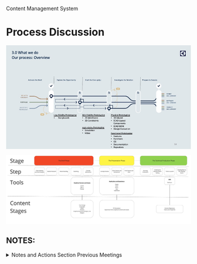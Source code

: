 Content Management System

# Process Discussion

<p align="center">
  <img width="1200" src="../images/content_management_system/triple_diamond_valhalla.jpeg">
  </p>

<!-- Notes

-->

<p align="center">
  <img width="1200" src="../images/content_management_system/typical_design_process.jpg">
  </p>

<!-- Notes

-->

## **NOTES:**
<details>
  <summary>Notes and Actions Section Previous Meetings</summary>
  
### Notes: 4/4/2023:
|Type|Description|Owner|Delivery Date|Status|Notes|
|-----|-----|-----|-----|-----|-----|
|Action|`Needs of the Group Cross Functionally` Mobile, On Device and Web|Remy Ferber|4/11/2023|Open|Include in Needs the slice for Web|
|Action|`Terminology Alignment` for Way of Working|Magdalena Gawlik|4/11/2023|Open||
|Action|Common methodology to `Localization`|Magdalena Gawlik|4/11/2023|Open||
|Action|Follow Up Meeting next week to include Norbert Kozsir and Francesco Giorgetti|Wallace Elston|4/11/2023|Open||
|Action|Align on Flutter in next meeting with Norbert and integration with Phrase and Circleci|Wallace Elston|4/11/2023|Open||

</details>
